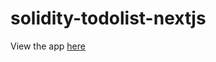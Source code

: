 # solidity-todolist-nextjs
View the app [here](https://solidity-todo-list-with-nextjs-tailwind-css-template.yashjagtap.repl.co/)
